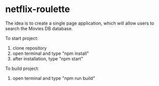 # netflix-roulette

The idea is to create a single page application, which will allow users to
search the Movies DB database.

To start project: 
1) clone repository
2) open terminal and type "npm install"
3) after installation, type "npm start"

To build project: 
1)  open terminal and type "npm run build"